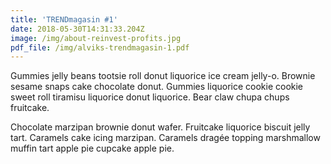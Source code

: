```yaml
---
title: 'TRENDmagasin #1'
date: 2018-05-30T14:31:33.204Z
image: /img/about-reinvest-profits.jpg
pdf_file: /img/alviks-trendmagasin-1.pdf
---
```

Gummies jelly beans tootsie roll donut liquorice ice cream jelly-o. Brownie sesame snaps cake chocolate donut. Gummies liquorice cookie cookie sweet roll tiramisu liquorice donut liquorice. Bear claw chupa chups fruitcake.



Chocolate marzipan brownie donut wafer. Fruitcake liquorice biscuit jelly tart. Caramels cake icing marzipan. Caramels dragée topping marshmallow muffin tart apple pie cupcake apple pie.
